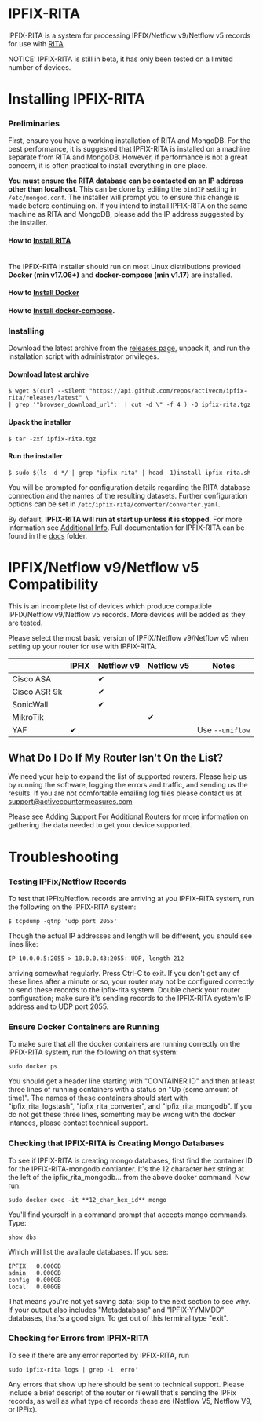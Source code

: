 # IPFIX-RITA

IPFIX-RITA is a system for processing IPFIX/Netflow v9/Netflow v5 records for
use with [RITA](https://github.com/activecm/rita).


NOTICE: IPFIX-RITA is still in beta, it has only been tested on a limited
number of devices.

# Installing IPFIX-RITA

### Preliminaries

First, ensure you have a working installation of RITA and MongoDB. For the best
performance, it is suggested that IPFIX-RITA is installed on a machine separate
from RITA and MongoDB. However, if performance is not a great concern, it is
often practical to install everything in one place.

**You must ensure the RITA database can be contacted on an IP address other
than localhost**. This can be done by editing the `bindIP` setting in
`/etc/mongod.conf`. The installer will prompt you to ensure this change is made
before continuing on.  If you intend to install IPFIX-RITA on the same machine 
as RITA and MongoDB, please add the IP address suggested by the installer.

#### How to [Install RITA](https://github.com/activecm/rita#automatic-installation)

\
The IPFIX-RITA installer should run on most Linux distributions provided
**Docker (min v17.06+)** and **docker-compose (min v1.17)** are installed.
#### How to [Install Docker](https://docs.docker.com/install/)
#### How to [Install docker-compose](https://docs.docker.com/compose/install/).

### Installing

Download the latest archive from the [releases page](https://github.com/activecm/ipfix-rita/releases),
unpack it, and run the installation script with administrator privileges.

#### Download latest archive
```
$ wget $(curl --silent "https://api.github.com/repos/activecm/ipfix-rita/releases/latest" \
| grep '"browser_download_url":' | cut -d \" -f 4 ) -O ipfix-rita.tgz
```

#### Upack the installer
```
$ tar -zxf ipfix-rita.tgz
```

#### Run the installer
```
$ sudo $(ls -d */ | grep "ipfix-rita" | head -1)install-ipfix-rita.sh
```

You will be prompted for configuration details regarding the RITA database
connection and the names of the resulting datasets. Further configuration
options can be set in `/etc/ipfix-rita/converter/converter.yaml`.

By default, **IPFIX-RITA will run at start up unless it is stopped**. For more 
information see [Additional Info](docs/Additional%20Info.md). Full
documentation for IPFIX-RITA can be found in the [docs](docs/) folder.

# IPFIX/Netflow v9/Netflow v5 Compatibility

This is an incomplete list of devices which produce compatible
IPFIX/Netflow v9/Netflow v5 records. More devices will be added as they are
tested.

Please select the most basic version of IPFIX/Netflow v9/Netflow v5 when
setting up your router for use with IPFIX-RITA.

|              | IPFIX | Netflow v9 | Netflow v5 |       Notes      |
|--------------|-------|------------|------------|------------------|
|   Cisco ASA  |       |     ✔      |            |                  |
| Cisco ASR 9k |       |     ✔      |            |                  |
|   SonicWall  |       |     ✔      |            |                  |
|   MikroTik   |       |            |     ✔      |                  | 
|     YAF      |   ✔   |            |            | Use `--uniflow`  |

## What Do I Do If My Router Isn't On the List?

We need your help to expand the list of supported routers. Please help us by
running the software, logging the errors and traffic, and sending us the
results. If you are not comfortable emailing log files please contact us at
support@activecountermeasures.com

Please see [Adding Support For Additional Routers](docs/Router%20Support.md) for more
information on gathering the data needed to get your device supported.

# Troubleshooting
### Testing IPFix/Netflow Records
To test that IPFix/Netflow records are arriving at you IPFIX-RITA system, run
the following on the IPFIX-RITA system:
```
$ tcpdump -qtnp 'udp port 2055'
```
Though the actual IP addresses and length will be different, you should see
lines like:
```
IP 10.0.0.5:2055 > 10.0.0.43:2055: UDP, length 212
```
arriving somewhat regularly. Press Ctrl-C to exit. If you don't get any of
these lines after a minute or so, your router may not be configured correctly
to send these records to the ipfix-rita system. Double check your router
configuration; make sure it's sending records to the IPFIX-RITA system's IP
address and to UDP port 2055.

### Ensure Docker Containers are Running
To make sure that all the docker containers are running correctly on the
IPFIX-RITA system, run the following on that system:
```
sudo docker ps
```
You should get a header line starting with "CONTAINER ID" and then at least
three lines of running ocntainers with a status on "Up (some amount of time)".
The names of these containers should start with "ipfix_rita_logstash",
"ipfix_rita_converter", and "ipfix_rita_mongodb". If you do not get these three
lines, somehting may be wrong with the docker intances, please contact
technical support.

### Checking that IPFIX-RITA is Creating Mongo Databases
To see if IPFIX-RITA is creating mongo databases, first find the container ID
for the IPFIX-RITA-mongodb contianter. It's the 12 character hex string at the
left of the ipfix_rita_mongodb... from the above docker command. Now run:
```
sudo docker exec -it **12_char_hex_id** mongo
```
You'll find yourself in a command prompt that accepts mongo commands. Type:
```
show dbs
```
Which will list the available databases. If you see:
```
IPFIX   0.000GB
admin   0.000GB
config  0.000GB
local   0.000GB
```
That means you're not yet saving data; skip to the next section to see why. If
your output also includes "Metadatabase" and "IPFIX-YYMMDD" databases, that's a
good sign. To get out of this terminal type "exit".

### Checking for Errors from IPFIX-RITA
To see if there are any error reported by IPFIX-RITA, run
```
sudo ipfix-rita logs | grep -i 'erro'
```
Any errors that show up here should be sent to technical support. Please
include a brief descript of the router or filewall that's sending the IPFix
records, as well as what type of records these are (Netflow V5, Netflow V9, or
IPFix).

